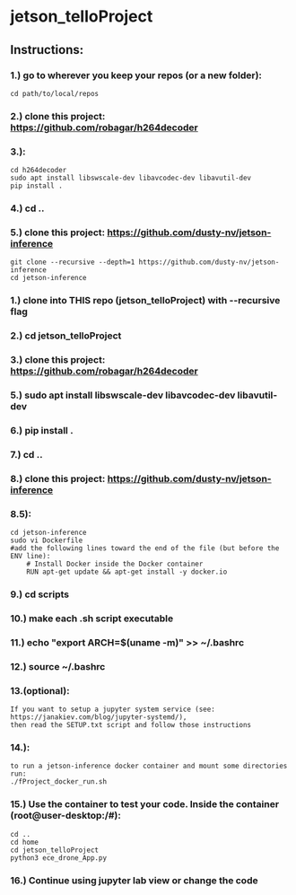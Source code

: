 # jetson_telloProject
## Instructions:
### 1.) go to wherever you keep your repos (or a new folder):
    cd path/to/local/repos
### 2.) clone this project: https://github.com/robagar/h264decoder
### 3.):
    cd h264decoder
    sudo apt install libswscale-dev libavcodec-dev libavutil-dev
    pip install .
### 4.) cd ..
### 5.) clone this project: https://github.com/dusty-nv/jetson-inference
    git clone --recursive --depth=1 https://github.com/dusty-nv/jetson-inference
    cd jetson-inference
### 1.) clone into THIS repo (jetson_telloProject) with --recursive flag
### 2.) cd jetson_telloProject
### 3.) clone this project: https://github.com/robagar/h264decoder

### 5.) sudo apt install libswscale-dev libavcodec-dev libavutil-dev
### 6.) pip install .
### 7.) cd ..
### 8.) clone this project: https://github.com/dusty-nv/jetson-inference
### 8.5):
    cd jetson-inference
    sudo vi Dockerfile
    #add the following lines toward the end of the file (but before the ENV line):
        # Install Docker inside the Docker container
        RUN apt-get update && apt-get install -y docker.io
    
### 9.) cd scripts
### 10.) make each .sh script executable
### 11.) echo "export ARCH=$(uname -m)" >> ~/.bashrc
### 12.) source ~/.bashrc
### 13.(optional):
    If you want to setup a jupyter system service (see: https://janakiev.com/blog/jupyter-systemd/),
    then read the SETUP.txt script and follow those instructions
### 14.):
    to run a jetson-inference docker container and mount some directories run:
    ./fProject_docker_run.sh
### 15.) Use the container to test your code.  Inside the container (root@user-desktop:/#):
    cd ..
    cd home
    cd jetson_telloProject
    python3 ece_drone_App.py

### 16.) Continue using jupyter lab view or change the code
